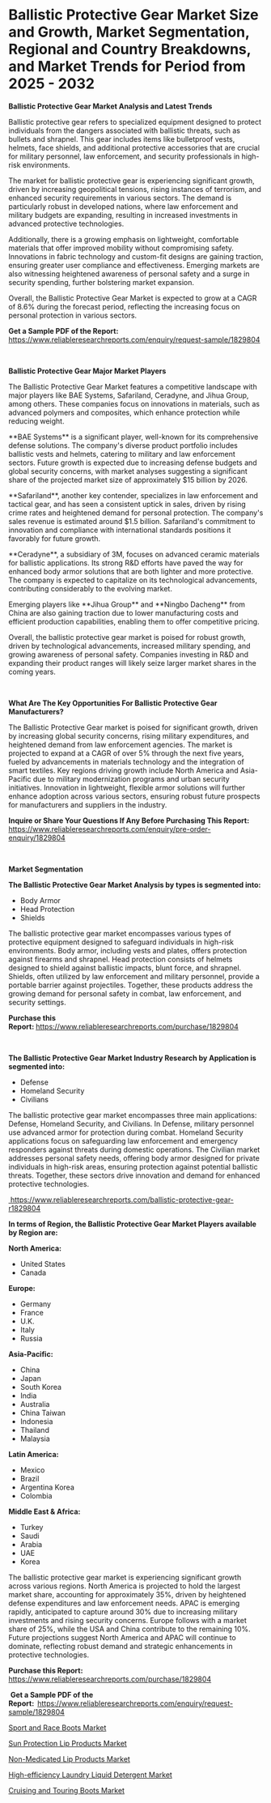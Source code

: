 <p><h1>Ballistic Protective Gear Market Size and Growth, Market Segmentation, Regional and Country Breakdowns, and Market Trends for Period from 2025 -  2032</h1></p><p><strong>Ballistic Protective Gear Market Analysis and Latest Trends</strong></p>
<p><p>Ballistic protective gear refers to specialized equipment designed to protect individuals from the dangers associated with ballistic threats, such as bullets and shrapnel. This gear includes items like bulletproof vests, helmets, face shields, and additional protective accessories that are crucial for military personnel, law enforcement, and security professionals in high-risk environments. </p><p>The market for ballistic protective gear is experiencing significant growth, driven by increasing geopolitical tensions, rising instances of terrorism, and enhanced security requirements in various sectors. The demand is particularly robust in developed nations, where law enforcement and military budgets are expanding, resulting in increased investments in advanced protective technologies. </p><p>Additionally, there is a growing emphasis on lightweight, comfortable materials that offer improved mobility without compromising safety. Innovations in fabric technology and custom-fit designs are gaining traction, ensuring greater user compliance and effectiveness. Emerging markets are also witnessing heightened awareness of personal safety and a surge in security spending, further bolstering market expansion. </p><p>Overall, the Ballistic Protective Gear Market is expected to grow at a CAGR of 8.6% during the forecast period, reflecting the increasing focus on personal protection in various sectors.</p></p>
<p><strong>Get a Sample PDF of the Report:&nbsp;</strong> <a href="https://www.reliableresearchreports.com/enquiry/request-sample/1829804?utm_campaign=36&utm_medium=2&utm_source=Github&utm_content=ia&utm_term=09022025&utm_id=ballistic-protective-gear">https://www.reliableresearchreports.com/enquiry/request-sample/1829804</a></p>
<p>&nbsp;</p>
<p><strong>Ballistic Protective Gear Major Market Players</strong></p>
<p><p>The Ballistic Protective Gear Market features a competitive landscape with major players like BAE Systems, Safariland, Ceradyne, and Jihua Group, among others. These companies focus on innovations in materials, such as advanced polymers and composites, which enhance protection while reducing weight.</p><p>**BAE Systems** is a significant player, well-known for its comprehensive defense solutions. The company's diverse product portfolio includes ballistic vests and helmets, catering to military and law enforcement sectors. Future growth is expected due to increasing defense budgets and global security concerns, with market analyses suggesting a significant share of the projected market size of approximately $15 billion by 2026.</p><p>**Safariland**, another key contender, specializes in law enforcement and tactical gear, and has seen a consistent uptick in sales, driven by rising crime rates and heightened demand for personal protection. The company's sales revenue is estimated around $1.5 billion. Safariland's commitment to innovation and compliance with international standards positions it favorably for future growth.</p><p>**Ceradyne**, a subsidiary of 3M, focuses on advanced ceramic materials for ballistic applications. Its strong R&D efforts have paved the way for enhanced body armor solutions that are both lighter and more protective. The company is expected to capitalize on its technological advancements, contributing considerably to the evolving market.</p><p>Emerging players like **Jihua Group** and **Ningbo Dacheng** from China are also gaining traction due to lower manufacturing costs and efficient production capabilities, enabling them to offer competitive pricing. </p><p>Overall, the ballistic protective gear market is poised for robust growth, driven by technological advancements, increased military spending, and growing awareness of personal safety. Companies investing in R&D and expanding their product ranges will likely seize larger market shares in the coming years.</p></p>
<p>&nbsp;</p>
<p><strong>What Are The Key Opportunities For Ballistic Protective Gear Manufacturers?</strong></p>
<p><p>The Ballistic Protective Gear market is poised for significant growth, driven by increasing global security concerns, rising military expenditures, and heightened demand from law enforcement agencies. The market is projected to expand at a CAGR of over 5% through the next five years, fueled by advancements in materials technology and the integration of smart textiles. Key regions driving growth include North America and Asia-Pacific due to military modernization programs and urban security initiatives. Innovation in lightweight, flexible armor solutions will further enhance adoption across various sectors, ensuring robust future prospects for manufacturers and suppliers in the industry.</p></p>
<p><strong>Inquire or Share Your Questions If Any Before Purchasing This Report:</strong> <a href="https://www.reliableresearchreports.com/enquiry/pre-order-enquiry/1829804?utm_campaign=36&utm_medium=2&utm_source=Github&utm_content=ia&utm_term=09022025&utm_id=ballistic-protective-gear">https://www.reliableresearchreports.com/enquiry/pre-order-enquiry/1829804</a></p>
<p>&nbsp;</p>
<p><strong>Market Segmentation</strong></p>
<p><strong>The Ballistic Protective Gear Market Analysis by types is segmented into:</strong></p>
<p><ul><li>Body Armor</li><li>Head Protection</li><li>Shields</li></ul></p>
<p><p>The ballistic protective gear market encompasses various types of protective equipment designed to safeguard individuals in high-risk environments. Body armor, including vests and plates, offers protection against firearms and shrapnel. Head protection consists of helmets designed to shield against ballistic impacts, blunt force, and shrapnel. Shields, often utilized by law enforcement and military personnel, provide a portable barrier against projectiles. Together, these products address the growing demand for personal safety in combat, law enforcement, and security settings.</p></p>
<p><strong>Purchase this Report:&nbsp;</strong><a href="https://www.reliableresearchreports.com/purchase/1829804?utm_campaign=36&utm_medium=2&utm_source=Github&utm_content=ia&utm_term=09022025&utm_id=ballistic-protective-gear">https://www.reliableresearchreports.com/purchase/1829804</a></p>
<p>&nbsp;</p>
<p><strong>The Ballistic Protective Gear Market Industry Research by Application is segmented into:</strong></p>
<p><ul><li>Defense</li><li>Homeland Security</li><li>Civilians</li></ul></p>
<p><p>The ballistic protective gear market encompasses three main applications: Defense, Homeland Security, and Civilians. In Defense, military personnel use advanced armor for protection during combat. Homeland Security applications focus on safeguarding law enforcement and emergency responders against threats during domestic operations. The Civilian market addresses personal safety needs, offering body armor designed for private individuals in high-risk areas, ensuring protection against potential ballistic threats. Together, these sectors drive innovation and demand for enhanced protective technologies.</p></p>
<p><a href="https://www.reliableresearchreports.com/ballistic-protective-gear-r1829804?utm_campaign=36&utm_medium=2&utm_source=Github&utm_content=ia&utm_term=09022025&utm_id=ballistic-protective-gear">&nbsp;https://www.reliableresearchreports.com/ballistic-protective-gear-r1829804</a></p>
<p><strong>In terms of Region, the Ballistic Protective Gear Market Players available by Region are:</strong></p>
<p>
    <p> <strong> North America: </strong>
        <ul>
            <li>United States</li>
            <li>Canada</li>
        </ul>
        </p> 
    <p> <strong> Europe: </strong>
        <ul>
            <li>Germany</li>
            <li>France</li>
            <li>U.K.</li>
            <li>Italy</li>
            <li>Russia</li>
        </ul>
        </p> 
    <p> <strong> Asia-Pacific: </strong>
        <ul>
            <li>China</li>
            <li>Japan</li>
            <li>South Korea</li>
            <li>India</li>
            <li>Australia</li>
            <li>China Taiwan</li>
            <li>Indonesia</li>
            <li>Thailand</li>
            <li>Malaysia</li>
        </ul>
        </p> 
    <p> <strong> Latin America: </strong>
        <ul>
            <li>Mexico</li>
            <li>Brazil</li>
            <li>Argentina Korea</li>
            <li>Colombia</li>
        </ul>
        </p> 
    <p> <strong> Middle East & Africa: </strong>
        <ul>
            <li>Turkey</li>
            <li>Saudi</li>
            <li>Arabia</li>
            <li>UAE</li>
            <li>Korea</li>
        </ul>
    </p>
    </p>
<p><p>The ballistic protective gear market is experiencing significant growth across various regions. North America is projected to hold the largest market share, accounting for approximately 35%, driven by heightened defense expenditures and law enforcement needs. APAC is emerging rapidly, anticipated to capture around 30% due to increasing military investments and rising security concerns. Europe follows with a market share of 25%, while the USA and China contribute to the remaining 10%. Future projections suggest North America and APAC will continue to dominate, reflecting robust demand and strategic enhancements in protective technologies.</p></p>
<p><strong>Purchase this Report: </strong><a href="https://www.reliableresearchreports.com/purchase/1829804?utm_campaign=36&utm_medium=2&utm_source=Github&utm_content=ia&utm_term=09022025&utm_id=ballistic-protective-gear">https://www.reliableresearchreports.com/purchase/1829804</a></p>
<p>&nbsp;<strong>Get a Sample PDF of the Report:&nbsp;&nbsp;</strong><a href="https://www.reliableresearchreports.com/enquiry/request-sample/1829804?utm_campaign=36&utm_medium=2&utm_source=Github&utm_content=ia&utm_term=09022025&utm_id=ballistic-protective-gear">https://www.reliableresearchreports.com/enquiry/request-sample/1829804</a></p>
<p><strong></strong></p>
<p><p><a href="https://github.com/elitasvimal/Market-Research-Report-List-1/blob/main/sport-and-race-boots-market.md?utm_campaign=36&utm_medium=2&utm_source=Github&utm_content=ia&utm_term=09022025&utm_id=ballistic-protective-gear">Sport and Race Boots Market</a></p><p><a href="https://github.com/genayziben/Market-Research-Report-List-1/blob/main/sun-protection-lip-products-market.md?utm_campaign=36&utm_medium=2&utm_source=Github&utm_content=ia&utm_term=09022025&utm_id=ballistic-protective-gear">Sun Protection Lip Products Market</a></p><p><a href="https://github.com/binnazcassam/Market-Research-Report-List-1/blob/main/non-medicated-lip-products-market.md?utm_campaign=36&utm_medium=2&utm_source=Github&utm_content=ia&utm_term=09022025&utm_id=ballistic-protective-gear">Non-Medicated Lip Products Market</a></p><p><a href="https://github.com/raeezkenedz/Market-Research-Report-List-1/blob/main/high-efficiency-laundry-liquid-detergent-market.md?utm_campaign=36&utm_medium=2&utm_source=Github&utm_content=ia&utm_term=09022025&utm_id=ballistic-protective-gear">High-efficiency Laundry Liquid Detergent Market</a></p><p><a href="https://github.com/meuskocov/Market-Research-Report-List-1/blob/main/cruising-and-touring-boots-market.md?utm_campaign=36&utm_medium=2&utm_source=Github&utm_content=ia&utm_term=09022025&utm_id=ballistic-protective-gear">Cruising and Touring Boots Market</a></p></p>